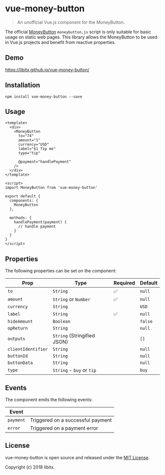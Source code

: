 # vue-money-button

> An unofficial Vue.js component for the MoneyButton.

The official [MoneyButton](https://www.moneybutton.com/) `moneybutton.js` script is only suitable for basic usage on static web pages. This library allows the MoneyButton to be used in Vue.js projects and benefit from reactive properties.

## Demo

https://libitx.github.io/vue-money-button/

## Installation

```console
npm install vue-money-button --save
```

## Usage

```Vue
<template>
  <div>
    <MoneyButton
      to="74"
      amount="1"
      currency="USD"
      label="$1 Tip me"
      type="tip"

      @payment="handlePayment"
    />
  </div>
</template>

<script>
import MoneyButton from 'vue-money-button'

export default {
  components: {
    MoneyButton
  },

  methods: {
    handlePayment(payment) {
      // handle payment
    }
  }
}
</script>
```

## Properties

The following properties can be set on the component:

| Prop         | Type                      | Required           | Default |
|--------------|---------------------------|--------------------|---------|
| `to`         | `String`                  | :white_check_mark: | `null`  |
| `amount`     | `String` or `Number`      | :white_check_mark: | `null`  |
| `currency`   | `String`                  |                    | `USD`   |
| `label`      | `String`                  | :white_check_mark: | `null`  |
| `hideAmount` | `Boolean`                 |                    | `false` |
| `opReturn`   | `String`                  |                    | `null`  |
| `outputs`    | `String` (Stringified JSON) |                  | `[]`    |
| `clientIdentifier` | `String`            |                    | `null`  |
| `buttonId`   | `String`                  |                    | `null`  |
| `buttonData` | `String`                  |                    | `null`  |
| `type`       | `String` - `buy` or `tip` |                    | `buy`   |

## Events

The component emits the following events:

| Event     |                                   |
|-----------|-----------------------------------|
| `payment` | Triggered on a successful payment |
| `error`   | Triggered on a payment error      |

## License

vue-money-button is open source and released under the [MIT License](license.md).

Copyright (c) 2018 libitx.
